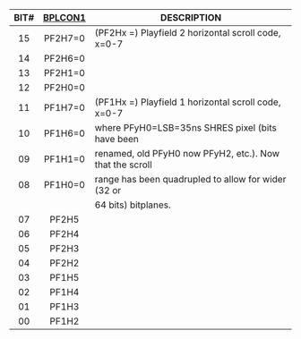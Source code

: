| BIT# | [BPLCON1](BPLCON1.md) | DESCRIPTION                                             |
|:----:|:-------:|---------------------------------------------------------|
| 15   | PF2H7=0 | (PF2Hx =) Playfield 2 horizontal scroll code, x=0-7     |
| 14   | PF2H6=0 |                                                         |
| 13   | PF2H1=0 |                                                         |
| 12   | PF2H0=0 |                                                         |
| 11   | PF1H7=0 | (PF1Hx =) Playfield 1 horizontal scroll code, x=0-7     |
| 10   | PF1H6=0 | where PFyH0=LSB=35ns SHRES pixel (bits have been        |
| 09   | PF1H1=0 | renamed, old PFyH0 now PFyH2, etc.). Now that the scroll |
| 08   | PF1H0=0 | range has been quadrupled to allow for wider (32 or     |
|      |         | 64 bits) bitplanes.                                     |
| 07   | PF2H5   |                                                         |
| 06   | PF2H4   |                                                         |
| 05   | PF2H3   |                                                         |
| 04   | PF2H2   |                                                         |
| 03   | PF1H5   |                                                         |
| 02   | PF1H4   |                                                         |
| 01   | PF1H3   |                                                         |
| 00   | PF1H2   |                                                         |